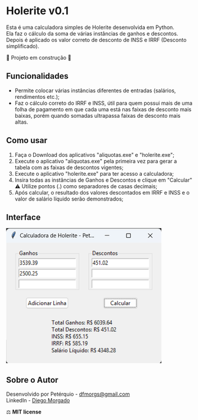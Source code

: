 # Holerite v0.1  

Esta é uma calculadora simples de Holerite desenvolvida em Python.  
Ela faz o cálculo da soma de várias instâncias de ganhos e descontos. Depois é aplicado os valor correto de desconto de INSS e IRRF (Desconto simplificado).  
  
:construction:  Projeto em construção  :construction:
  
## Funcionalidades  
- Permite colocar várias instâncias diferentes de entradas (salários, rendimentos etc.);  
- Faz o cálculo correto do IRRF e INSS, útil para quem possui mais de uma folha de pagamento em que cada uma está nas faixas de desconto mais baixas, porém quando somadas ultrapassa faixas de desconto mais altas.
  
## Como usar  
1. Faça o Download dos aplicativos "aliquotas.exe" e "holerite.exe";  
2. Execute o aplicativo "aliquotas.exe" pela primeira vez para gerar a tabela com as faixas de descontos vigentes;  
3. Execute o aplicativo "holerite.exe" para ter acesso a calculadora;  
4. Insira todas as instâncias de Ganhos e Descontos e clique em "Calcular" :warning: Utilize pontos (.) como separadores de casas decimais;  
5. Após calcular, o resultado dos valores descontados em IRRF e INSS e o valor de salário líquido serão demonstrados;  
  
## Interface  
![Print da Tela](screenshot.png)  

## Sobre o Autor  
Desenvolvido por Petérquio - dfmorgs@gmail.com  
LinkedIn - [Diego Morgado](https://www.linkedin.com/in/diego-morgado-145ab912b/])  

:balance_scale: **MIT license**
